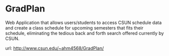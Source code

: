 # GradPlan
Web Application that allows users/students to access CSUN schedule data and create a class schedule for upcoming semesters that fits their schedule, eliminating the tedious back and forth search offered currently by CSUN.



url: http://www.csun.edu/~ahm4568/GradPlan/
